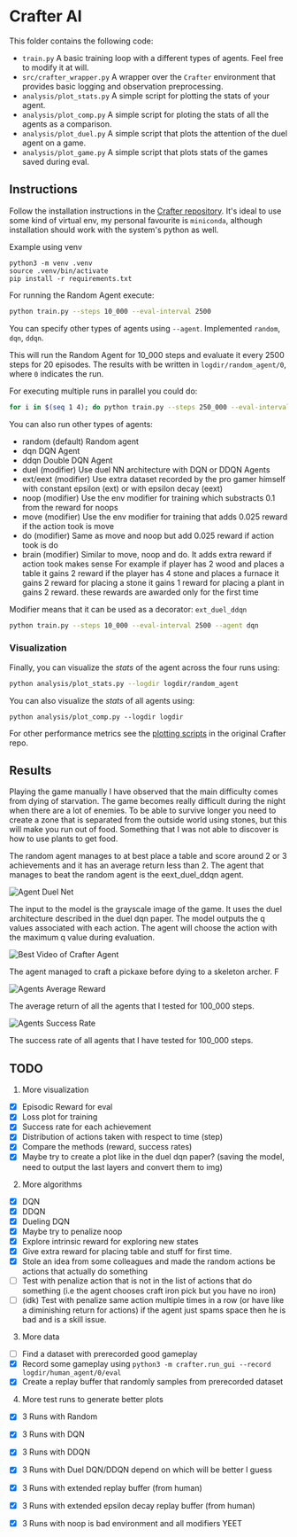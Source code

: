 # Crafter AI

This folder contains the following code:

- `train.py` A basic training loop with a different types of agents. Feel free to modify it at will.
- `src/crafter_wrapper.py` A wrapper over the `Crafter` environment that provides basic logging and observation preprocessing.
- `analysis/plot_stats.py` A simple script for plotting the stats of your agent.
- `analysis/plot_comp.py` A simple script for ploting the stats of all the agents as a comparison.
- `analysis/plot_duel.py` A simple script that plots the attention of the duel agent on a game.
- `analysis/plot_game.py` A simple script that plots stats of the games saved during eval.


## Instructions

Follow the installation instructions in the [Crafter repository](https://github.com/danijar/crafter). It's ideal to use some kind of virtual env, my personal favourite is `miniconda`, although installation should work with the system's python as well.

Example using venv

```console
python3 -m venv .venv
source .venv/bin/activate
pip install -r requirements.txt
```

For running the Random Agent execute:

```bash
python train.py --steps 10_000 --eval-interval 2500
```

You can specify other types of agents using `--agent`. Implemented `random`, `dqn`, `ddqn`.

This will run the Random Agent for 10_000 steps and evaluate it every 2500 steps for 20 episodes. The results with be written in `logdir/random_agent/0`, where `0` indicates the run.

For executing multiple runs in parallel you could do:

```bash
for i in $(seq 1 4); do python train.py --steps 250_000 --eval-interval 25_000 & done
```

You can also run other types of agents:

- random (default)      Random agent
- dqn                   DQN Agent
- ddqn                  Double DQN Agent
- duel (modifier)       Use duel NN architecture with DQN or DDQN Agents
- ext/eext (modifier)   Use extra dataset recorded by the pro gamer himself with constant epsilon (ext) or with epsilon decay (eext)
- noop (modifier)       Use the env modifier for training which substracts 0.1 from the reward for noops
- move (modifier)       Use the env modifier for training that adds 0.025 reward if the action took is move
- do (modifier)         Same as move and noop but add 0.025 reward if action took is do
- brain (modifier)      Similar to move, noop and do. It adds extra reward if action took makes sense
                        For example if player has 2 wood and places a table it gains 2 reward
                        if the player has 4 stone and places a furnace it gains 2 reward for placing a stone it gains 1 reward
                        for placing a plant in gains 2 reward. these rewards are awarded only for the first time

Modifier means that it can be used as a decorator: `ext_duel_ddqn`

```bash
python train.py --steps 10_000 --eval-interval 2500 --agent dqn
```

### Visualization

Finally, you can visualize the _stats_ of the agent across the four runs using:

```bash
python analysis/plot_stats.py --logdir logdir/random_agent
```

You can also visualize the _stats_ of all agents using:

```console
python analysis/plot_comp.py --logdir logdir
```

For other performance metrics see the [plotting scripts](https://github.com/danijar/crafter/tree/main/analysis) in the original Crafter repo.

## Results

Playing the game manually I have observed that the main difficulty comes from
dying of starvation. The game becomes really difficult during the night when
there are a lot of enemies. To be able to survive longer you need to create a
zone that is separated from the outside world using stones, but this will make
you run out of food. Something that I was not able to discover is how to use
plants to get food.

The random agent manages to at best place a table and score around 2 or 3
achievements and it has an average return less than 2. The agent that manages to
beat the random agent is the eext_duel_ddqn agent.

![Agent Duel Net](./resources/AgentDuelNet.png "The architecture of the best agent.")

The input to the model is the grayscale image of the game. It uses the duel
architecture described in the duel dqn paper. The model outputs the q values
associated with each action. The agent will choose the action with the maximum
q value during evaluation.

![Best Video of Crafter Agent](./resources/best.gif)

The agent managed to craft a pickaxe before dying to a skeleton archer. F

![Agents Average Reward](./resources/eval_average_return.png)

The average return of all the agents that I tested for 100_000 steps.

![Agents Success Rate](./resources/eval_success.png)

The success rate of all agents that I have tested for 100_000 steps.

## TODO

1. More visualization
- [x] Episodic Reward for eval
- [x] Loss plot for training
- [x] Success rate for each achievement
- [x] Distribution of actions taken with respect to time (step)
- [x] Compare the methods (reward, success rates)
- [x] Maybe try to create a plot like in the duel dqn paper? (saving the model, need to output the last layers and convert them to img)

2. More algorithms
- [x] DQN
- [x] DDQN
- [x] Dueling DQN
- [x] Maybe try to penalize noop
- [x] Explore intrinsic reward for exploring new states
- [x] Give extra reward for placing table and stuff for first time.
- [x] Stole an idea from some colleagues and made the random actions be actions that actually do something
- [ ] Test with penalize action that is not in the list of actions that do something (i.e the agent chooses craft iron pick but you have no iron)
- [ ] (idk) Test with penalize same action multiple times in a row (or have like a diminishing return for actions) if the agent just spams space then he is bad and is a skill issue.

3. More data
- [ ] Find a dataset with prerecorded good gameplay
- [x] Record some gameplay using `python3 -m crafter.run_gui --record logdir/human_agent/0/eval`
- [x] Create a replay buffer that randomly samples from prerecorded dataset

4. More test runs to generate better plots
- [x] 3 Runs with Random
- [x] 3 Runs with DQN
- [x] 3 Runs with DDQN
- [x] 3 Runs with Duel DQN/DDQN depend on which will be better I guess
- [x] 3 Runs with extended replay buffer (from human)
- [x] 3 Runs with extended epsilon decay replay buffer (from human)
- [x] 3 Runs with noop is bad environment and all modifiers YEET


